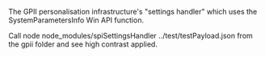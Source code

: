 The GPII personalisation infrastructure's "settings handler" which uses the SystemParametersInfo Win API function.

Call node node_modules/spiSettingsHandler ../test/testPayload.json from the gpii folder and see high contrast applied.